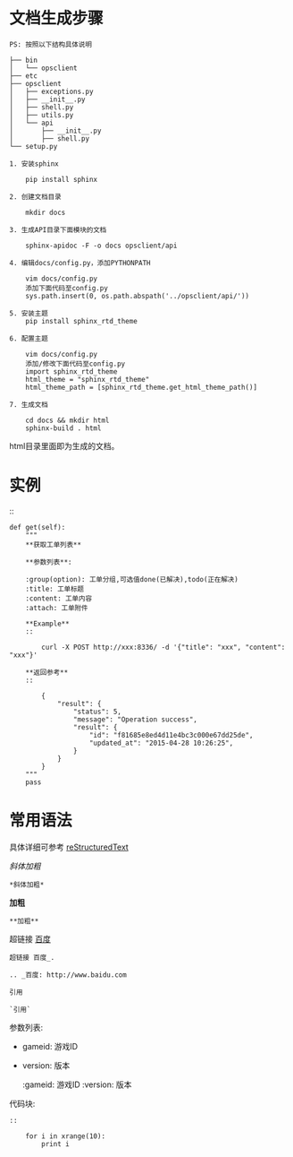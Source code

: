 文档生成步骤
==============
``PS: 按照以下结构具体说明``

    ├── bin
    │   └── opsclient
    ├── etc
    ├── opsclient
    │   ├── exceptions.py
    │   ├── __init__.py
    │   ├── shell.py
    │   ├── utils.py
    │   └── api
    │       ├── __init__.py
    │       ├── shell.py
    └── setup.py


```
1. 安装sphinx

    pip install sphinx

2. 创建文档目录

    mkdir docs

3. 生成API目录下面模块的文档

    sphinx-apidoc -F -o docs opsclient/api

4. 编辑docs/config.py，添加PYTHONPATH

    vim docs/config.py
    添加下面代码至config.py
    sys.path.insert(0, os.path.abspath('../opsclient/api/'))

5. 安装主题
    pip install sphinx_rtd_theme

6. 配置主题

    vim docs/config.py
    添加/修改下面代码至config.py
    import sphinx_rtd_theme
    html_theme = "sphinx_rtd_theme"
    html_theme_path = [sphinx_rtd_theme.get_html_theme_path()]

7. 生成文档

    cd docs && mkdir html
    sphinx-build . html
```

html目录里面即为生成的文档。


实例
==========
::

    def get(self):
        """
        **获取工单列表**

        **参数列表**:

        :group(option): 工单分组,可选值done(已解决),todo(正在解决)
        :title: 工单标题
        :content: 工单内容
        :attach: 工单附件

        **Example**
        ::
        
            curl -X POST http://xxx:8336/ -d '{"title": "xxx", "content": "xxx"}'

        **返回参考**
        ::

            {
                "result": {
                    "status": 5,
                    "message": "Operation success",
                    "result": {
                        "id": "f81685e8ed4d11e4bc3c000e67dd25de",
                        "updated_at": "2015-04-28 10:26:25",
                    }
                }
            }
        """
        pass

常用语法
===========
具体详细可参考 [reStructuredText](http://zh-sphinx-doc.readthedocs.org/en/latest/rest.html)

*斜体加粗*

    *斜体加粗*

**加粗**

    **加粗**

超链接 [百度](http://www.baidu.com)

    超链接 百度_.

    .. _百度: http://www.baidu.com

`引用`

    `引用`

参数列表:

* gameid: 游戏ID
* version: 版本

    :gameid: 游戏ID
    :version: 版本

代码块:

    ::
        
        for i in xrange(10):
            print i
